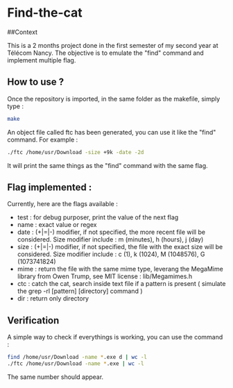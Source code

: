 # Find-the-cat

##Context

This is a 2 months project done in the first semester of my second year at Télécom Nancy. The objective is to emulate the "find" command and implement multiple flag.

## How to use ?

Once the repository is imported, in the same folder as the makefile, simply type :
```bash
make
```

An object file called ftc has been generated, you can use it like the "find" command.
For example :
```bash
./ftc /home/usr/Download -size +9k -date -2d
```

It will print the same things as the "find" command with the same flag.

## Flag implemented :

Currently, here are the flags available :

- test : for debug purposer, print the value of the next flag
- name : exact value or regex
- date : (+|=|-) modifier, if not specified, the more recent file will be considered. Size modifier include : m (minutes), h (hours), j (day)
- size : (+|=|-) modifier, if not specified, the file with the exact size will be considered. Size modifier include : c (1), k (1024), M (1048576), G (1073741824)
- mime : return the file with the same mime type, leverang the MegaMime library from Owen Trump, see MIT license : lib/Megamimes.h
- ctc : catch the cat, search inside text file if a pattern is present ( simulate the grep -rl [pattern] [directory] command )
- dir : return only directory

## Verification

A simple way to check if everythings is working, you can use the command :

```bash
find /home/usr/Download -name *.exe d | wc -l
./ftc /home/usr/Download -name *.exe | wc -l
```

The same number should appear.



